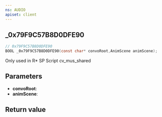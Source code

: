 ```yaml
---
ns: AUDIO
apiset: client
---
```

## _0x79F9C57B8D0DFE90

```c
// 0x79F9C57B8D0DFE90
BOOL _0x79F9C57B8D0DFE90(const char* convoRoot,AnimScene animScene);
```

Only used in R* SP Script cv_mus_shared

## Parameters
* **convoRoot**:
* **animScene**:

## Return value

